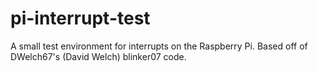 pi-interrupt-test
=================

A small test environment for interrupts on the Raspberry Pi. Based off of DWelch67's (David Welch) blinker07 code.

